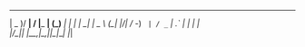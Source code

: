   ___  ___ __  __        _ _      _  _ ___ _____ 
 | _ )/ __|  \/  |___ __| (_)__ _| \| | __|_   _|
 | _ \ (__| |\/| / -_) _` | / _` | .` | _|  | |  
 |___/\___|_|  |_\___\__,_|_\__,_|_|\_|___| |_|  
                                                 
